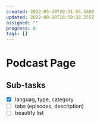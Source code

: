 ```yaml
---
created: 2022-05-30T20:31:55.540Z
updated: 2022-08-18T16:59:28.255Z
assigned: ""
progress: 0
tags: []
---
```


# Podcast Page

## Sub-tasks

- [x] languag, type, category
- [ ] tabs (episodes, description)
- [ ] beautify list
